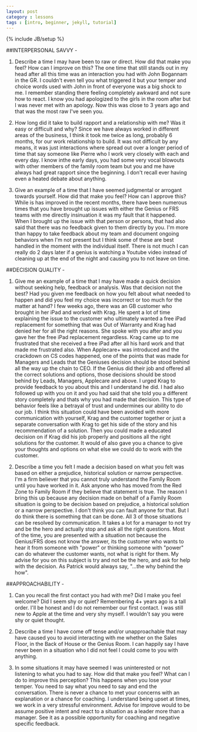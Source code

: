 ```yaml
---
layout: post
category : lessons
tags : [intro, beginner, jekyll, tutorial]
---
```

{% include JB/setup %}

##INTERPERSONAL SAVVY -

1) Describe a time I may have been to raw or direct. How did that make you feel? How can I improve on this?
The one time that still stands out in my head after all this time was an interaction you had with John Bogannam in the GR. I couldn't even tell you what triggered it but your temper and choice words used with John in front of everyone was a big shock to me. I remember standing there feeling completely awkward and not sure how to react. I know you had apologized to the girls in the room after but I was never met with an apology. Now this was close to 3 years ago and that was the most raw I've seen you. 

2) How long did it take to build rapport and a relationship with me? Was it easy or difficult and why?
Since we have always worked in different areas of the business, I think it took me twice as long, probably 6 months, for our work relationship to build. It was not difficult by any means, it was just interactions where spread out over a longer period of time that say someone like Pierre who I work very closely with each and every day. I know inthe early days, you had some very vocal blowouts with other members of the family room team but you and me have always had great rapport since the beginning. I don't recall ever having even a heated debate about anything. 


3) Give an example of a time that I have seemed judgmental or arrogant towards yourself. How did that make you feel? How can I approve this?
While is has improved in the recent months, there have been numerous times that you have brought up issues with either the Genius or FRS teams with me directly insinuation it was my fault that it happened.  When I brought up the issue with that person or persons, that had also said that there was no feedback given to them directly by you. I'm more than happy to take feedback about my team and document ongoing behaviors when I'm not present but I think some of these are best handled in the moment with the individual itself. There is not much I can really do 2 days later if a genius is watching a Youtube video instead of cleaning up at the end of the night and causing you to not leave on time. 


##DECISION QUALITY - 

1) Give me an example of a time that I may have made a quick decision without seeking help, feedback or analysis. Was that decision not the best? Had you given me feedback on how you felt about what needed to happen and did you feel my choice was incorrect or too much for the matter at hand?
I few weeks ago, there was an GB customer who brought in her iPad and worked with Krag. He spent a lot of time explaining the issue to the customer who ultimately wanted a free iPad replacement for something that was Out of Warranty and Krag had denied her for all the right reasons. She spoke with you after and you gave her the free iPad replacement regardless. Krag came up to me frustrated that she received a free iPad after all his hard work and that made me frustrated also. When Applecare+ was introduced and the crackdown on CS codes happened, one of the points that was made for Managers and Leads that the Geniuses decision should be stood behind all the way up the chain to CEO. If the Genius did their job and offered all the correct solutions and options, those decisions should be stood behind by Leads, Managers, Applecare and above. I urged Krag to provide feedback to you about this and I understand he did. I had also followed up with you on it and you had said that she told you a different story completely and thats why you had made that decision. This type of behavior feels like a betrayal of trust and undermines our ability to do our job. I think this situation could have been avoided with more communication with yourself, Krag and the customer together or just a separate conversation with Krag to get his side of the story and his recommendation of a solution. Then you could made a educated decision on if Krag did his job properly and positions all the right solutions for the customer. It would of also gave you a chance to give your thoughts and options on what else we could do to work with the customer. 

2) Describe a time you felt I made a decision based on what you felt was based on either a prejudice, historical solution or narrow perspective.
I'm a firm believer that you cannot truly understand the Family Room until you have worked in it. Ask anyone who has moved from the Red Zone to Family Room if they believe that statement is true. The reason I bring this up because any decision made on behalf of a Family Room situation is going to be decision based on prejudice, a historical solution or a narrow perspective. I don't think you can fault anyone for that. But I do think there is something that can be done. All 3 of those situations can be resolved by communication. It takes a lot for a manager to not try and be the hero and actually stop and ask all the right questions. Most of the time, you are presented with a situation not because the Genius/FRS does not know the answer, its the customer who wants to hear it from someone with "power" or thinking someone with "power" can do whatever the customer wants, not what is right for them. My advise for you on this subject is try and not be the hero, and ask for help with the decision.  As Patrick would always say, "...the why behind the how".


##APPROACHABILITY -

1) Can you recall the first contact you had with me? Did I make you feel welcome? Did I seem shy or quiet?
Remembering 4+ years ago is a tall order. I'll be honest and I do not remember our first contact. I was still new to Apple at the time and very shy myself. I wouldn't say you were shy or quiet thought. 

2) Describe a time I have come off tense and/or unapproachable that may have caused you to avoid interacting with me whether on the Sales Floor, in the Back of House or the Genius Room. 
I can happily say I have never been in a situation who I did not feel I could come to you with anything. 

3) In some situations it may have seemed I was uninterested or not listening to what you had to say. How did that make you feel? What can I do to improve this perception?
This happens when you lose your temper. You need to say what you need to say and end the conversation. There is never a chance to met your concerns with an explanation or a chance for coaching. I understand being upset at times, we work in a very stressful environment. Advise for improve would to be assume positive intent and react to a situation as a leader more than a manager. See it as a possible opportunity for coaching and negative specific feedback.
